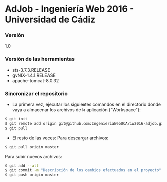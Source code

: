 # AdJob - Ingeniería Web 2016 - Universidad de Cádiz

### Versión
1.0

### Versión de las herramientas
- sts-3.7.3.RELEASE
- gvNIX-1.4.1.RELEASE
- apache-tomcat-8.0.32

### Sincronizar el repositorio

- La primera vez, ejecutar los siguientes comandos en el directorio donde vaya a almacenar los archivos de la aplicación ("Workspace"):

```sh
$ git init
$ git remote add origin git@github.com:IngenieriaWebUCA/iw2016-adjob.git
$ git pull
```

- El resto de las veces:
Para descargar archivos:
```sh
$ git pull origin master
```

Para subir nuevos archivos:
```sh
$ git add --all
$ git commit -m "Descripción de los cambios efectuados en el proyecto"
$ git push origin master
```

